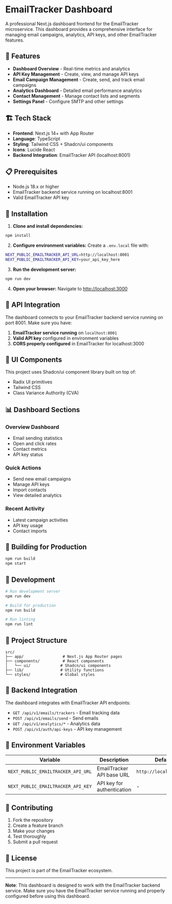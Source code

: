 # EmailTracker Dashboard

A professional Next.js dashboard frontend for the EmailTracker microservice. This dashboard provides a comprehensive interface for managing email campaigns, analytics, API keys, and other EmailTracker features.

## 🚀 Features

- **Dashboard Overview** - Real-time metrics and analytics
- **API Key Management** - Create, view, and manage API keys
- **Email Campaign Management** - Create, send, and track email campaigns
- **Analytics Dashboard** - Detailed email performance analytics
- **Contact Management** - Manage contact lists and segments
- **Settings Panel** - Configure SMTP and other settings

## 🏗️ Tech Stack

- **Frontend**: Next.js 14+ with App Router
- **Language**: TypeScript
- **Styling**: Tailwind CSS + Shadcn/ui components
- **Icons**: Lucide React
- **Backend Integration**: EmailTracker API (localhost:8001)

## 📋 Prerequisites

- Node.js 18.x or higher
- EmailTracker backend service running on localhost:8001
- Valid EmailTracker API key

## 🔧 Installation

1. **Clone and install dependencies:**
```bash
npm install
```

2. **Configure environment variables:**
Create a `.env.local` file with:
```bash
NEXT_PUBLIC_EMAILTRACKER_API_URL=http://localhost:8001
NEXT_PUBLIC_EMAILTRACKER_API_KEY=your_api_key_here
```

3. **Run the development server:**
```bash
npm run dev
```

4. **Open your browser:**
Navigate to [http://localhost:3000](http://localhost:3000)

## 🔑 API Integration

The dashboard connects to your EmailTracker backend service running on port 8001. Make sure you have:

1. **EmailTracker service running** on `localhost:8001`
2. **Valid API key** configured in environment variables
3. **CORS properly configured** in EmailTracker for localhost:3000

## 🎨 UI Components

This project uses Shadcn/ui component library built on top of:
- Radix UI primitives
- Tailwind CSS
- Class Variance Authority (CVA)

## 📊 Dashboard Sections

### Overview Dashboard
- Email sending statistics
- Open and click rates
- Contact metrics
- API key status

### Quick Actions
- Send new email campaigns
- Manage API keys
- Import contacts
- View detailed analytics

### Recent Activity
- Latest campaign activities
- API key usage
- Contact imports

## 🚀 Building for Production

```bash
npm run build
npm start
```

## 🧪 Development

```bash
# Run development server
npm run dev

# Build for production
npm run build

# Run linting
npm run lint
```

## 📁 Project Structure

```
src/
├── app/                 # Next.js App Router pages
├── components/          # React components
│   └── ui/             # Shadcn/ui components
├── lib/                # Utility functions
└── styles/             # Global styles
```

## 🔗 Backend Integration

The dashboard integrates with EmailTracker API endpoints:

- `GET /api/v1/emails/trackers` - Email tracking data
- `POST /api/v1/emails/send` - Send emails
- `GET /api/v1/analytics/*` - Analytics data
- `POST /api/v1/auth/api-keys` - API key management

## 📝 Environment Variables

| Variable | Description | Default |
|----------|-------------|---------|
| `NEXT_PUBLIC_EMAILTRACKER_API_URL` | EmailTracker API base URL | `http://localhost:8001` |
| `NEXT_PUBLIC_EMAILTRACKER_API_KEY` | API key for authentication | - |

## 🤝 Contributing

1. Fork the repository
2. Create a feature branch
3. Make your changes
4. Test thoroughly
5. Submit a pull request

## 📜 License

This project is part of the EmailTracker ecosystem.

---

**Note**: This dashboard is designed to work with the EmailTracker backend service. Make sure you have the EmailTracker service running and properly configured before using this dashboard.
